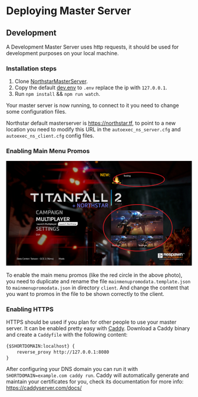 # Deploying Master Server

## Development

A Development Master Server uses http requests, it should be used for development purposes on your local machine.

### Installation steps

1. Clone [NorthstarMasterServer](https://github.com/R2Northstar/NorthstarMasterServer).
2. Copy the default [dev.env](https://github.com/R2Northstar/NorthstarMasterServer/blob/main/dev.env) to `.env` replace the ip with `127.0.0.1`.
3. Run `npm install` && `npm run watch`.

Your master server is now running, to connect to it you need to change some configuration files.

Northstar default masterserver is https://northstar.tf, to point to a new location you need to modify this URL in the `autoexec_ns_server.cfg` and `autoexec_ns_client.cfg` config files.

### Enabling Main Menu Promos

![mainMenuPromos](../../../images/mainMenuPromos.png)

To enable the main menu promos (like the red circle in the above photo), you need to duplicate and rename the file `mainmenupromodata.template.json` to `mainmenupromodata.json` in directory `client`. And change the content that you want to promos in the file to be shown correctly to the client.

### Enabling HTTPS

HTTPS should be used if you plan for other people to use your master server. It can be enabled pretty easy with [Caddy](https://caddyserver.com/). Download a Caddy binary and create a `Caddyfile` with the following content:

```
{$SHORTDOMAIN:localhost} {
    reverse_proxy http://127.0.0.1:8080
}
```

After configuring your DNS domain you can run it with `SHORTDOMAIN=example.com caddy run`. Caddy will automatically generate and maintain your certificates for you, check its documentation for more info: https://caddyserver.com/docs/
